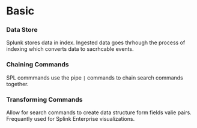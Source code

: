 # Basic

### Data Store

Splunk stores data in index. Ingested data goes thrhough the process of indexing which converts data to sacrhcable events.

### Chaining Commands
SPL commmands use the pipe `|` commands to chain search commands together.

### Transforming Commands
Allow for search commands to create data structure form fields valie pairs. Frequantly used for Splink Enterprise visualizations.
